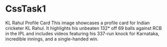 # CssTask1
KL Rahul Profile Card This image showcases a profile card for Indian cricketer KL Rahul. It highlights his unbeaten 132* off 69 balls against RCB in the IPL and includes videos featuring his 337-run knock for Karnataka, incredible innings, and a single-handed win.
